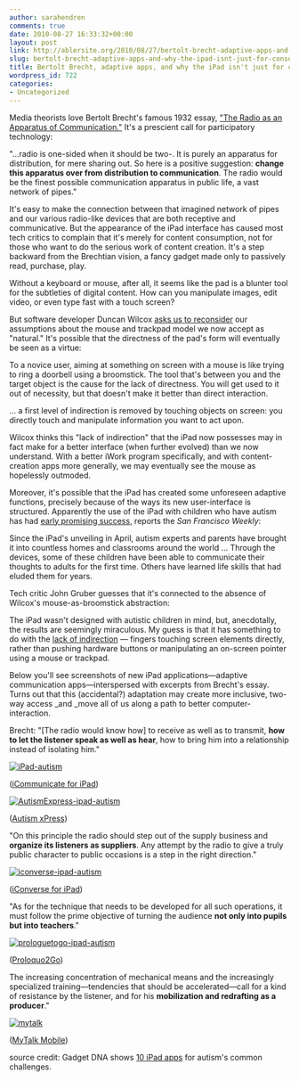 ```yaml
---
author: sarahendren
comments: true
date: 2010-08-27 16:33:32+00:00
layout: post
link: http://ablersite.org/2010/08/27/bertolt-brecht-adaptive-apps-and-why-the-ipad-isnt-just-for-consuming-content/
slug: bertolt-brecht-adaptive-apps-and-why-the-ipad-isnt-just-for-consuming-content
title: Bertolt Brecht, adaptive apps, and why the iPad isn't just for consuming content
wordpress_id: 722
categories:
- Uncategorized
---
```


Media theorists love Bertolt Brecht's famous 1932 essay, ["The Radio as an Apparatus of Communication."](http://home.freeuk.net/lemmaesthetics/brecht1.htm) It's a prescient call for participatory technology:

"...radio is one-sided when it should be two-. It is purely an apparatus for distribution, for mere sharing out. So here is a positive suggestion: **change this apparatus over from distribution to communication**. The radio would be the finest possible communication apparatus in public life, a vast network of pipes."

It's easy to make the connection between that imagined network of pipes and our various radio-like devices that are both receptive and communicative. But the appearance of the iPad interface has caused most tech critics to complain that it's merely for content consumption, not for those who want to do the serious work of content creation. It's a step backward from the Brechtian vision, a fancy gadget made only to passively read, purchase, play.

Without a keyboard or mouse, after all, it seems like the pad is a blunter tool for the subtleties of digital content. How can you manipulate images, edit video, or even type fast with a touch screen?

But software developer Duncan Wilcox [asks us to reconsider](http://duncanwilcox.com/2010/touch-content-creation/) our assumptions about the mouse and trackpad model we now accept as "natural." It's possible that the directness of the pad's form will eventually be seen as a virtue:

To a novice user, aiming at something on screen with a mouse is like trying to ring a doorbell using a broomstick. The tool that's between you and the target object is the cause for the lack of directness. You will get used to it out of necessity, but that doesn't make it better than direct interaction.

... a first level of indirection is removed by touching objects on screen: you directly touch and manipulate information you want to act upon.

Wilcox thinks this "lack of indirection" that the iPad now possesses may in fact make for a better interface (when further evolved) than we now understand. With a better iWork program specifically, and with content-creation apps more generally, we may eventually see the mouse as hopelessly outmoded.

Moreover, it's possible that the iPad has created some unforeseen adaptive functions, precisely because of the ways its new user-interface is structured. Apparently the use of the iPad with children who have autism has had [early promising success](http://www.sfweekly.com/2010-08-11/news/ihelp-for-autism/), reports the _San Francisco Weekly_:

Since the iPad's unveiling in April, autism experts and parents have brought it into countless homes and classrooms around the world ... Through the devices, some of these children have been able to communicate their thoughts to adults for the first time. Others have learned life skills that had eluded them for years.

Tech critic John Gruber guesses that it's connected to the absence of Wilcox's mouse-as-broomstick abstraction:

The iPad wasn't designed with autistic children in mind, but, anecdotally, the results are seemingly miraculous. My guess is that it has something to do with the [lack of indirection](http://daringfireball.net/linked/2010/06/21/duncan-wilcox) — fingers touching screen elements directly, rather than pushing hardware buttons or manipulating an on-screen pointer using a mouse or trackpad.

Below you'll see screenshots of new iPad applications—adaptive communication apps—interspersed with excerpts from Brecht's essay. Turns out that this (accidental?) adaptation may create more inclusive, two-way access _and _move all of us along a path to better computer-interaction.

Brecht: "[The radio would know how] to receive as well as to transmit, **how to let the listener speak as well as hear**, how to bring him into a relationship instead of isolating him."

[![iPad-autism](http://ablersite.files.wordpress.com/2010/08/ipad-autism.jpg)](http://ablersite.files.wordpress.com/2010/08/ipad-autism.jpg)

([iCommunicate for iPad](http://itunes.apple.com/us/app/icommunicate-for-ipad/id364186415?mt=8))

[![AutismExpress-ipad-autism](http://ablersite.files.wordpress.com/2010/08/autismexpress-ipad-autism.jpg)](http://ablersite.files.wordpress.com/2010/08/autismexpress-ipad-autism.jpg)

([Autism xPress](http://itunes.apple.com/us/app/autismxpress/id343549779?mt=8))

"On this principle the radio should step out of the supply business and **organize its listeners as suppliers**. Any attempt by the radio to give a truly public character to public occasions is a step in the right direction."

[![iconverse-ipad-autism](http://ablersite.files.wordpress.com/2010/08/iconverse-ipad-autism.jpg)](http://ablersite.files.wordpress.com/2010/08/iconverse-ipad-autism.jpg)

([iConverse for iPad](http://itunes.apple.com/in/app/iconverse-assisted-communication/id304852637?mt=8))

"As for the technique that needs to be developed for all such operations, it must follow the prime objective of turning the audience **not only into pupils but into teachers**."

[![prologuetogo-ipad-autism](http://ablersite.files.wordpress.com/2010/08/prologuetogo-ipad-autism.jpg)](http://ablersite.files.wordpress.com/2010/08/prologuetogo-ipad-autism.jpg)

([Proloquo2Go](http://itunes.apple.com/us/app/proloquo2go/id308368164?mt=8))

The increasing concentration of mechanical means and the increasingly specialized training—tendencies that should be accelerated—call for a kind of resistance by the listener, and for his **mobilization and redrafting as a producer**."

[![mytalk](http://ablersite.files.wordpress.com/2010/08/mytalk.jpg)](http://ablersite.files.wordpress.com/2010/08/mytalk.jpg)

([MyTalk Mobile](http://itunes.apple.com/us/app/mytalk-mobile/id324286288?mt=8))

source credit: Gadget DNA shows [10 iPad apps](http://www.gadgetsdna.com/10-revolutionary-ipad-apps-to-help-autistic-children/5522/) for autism's common challenges.
